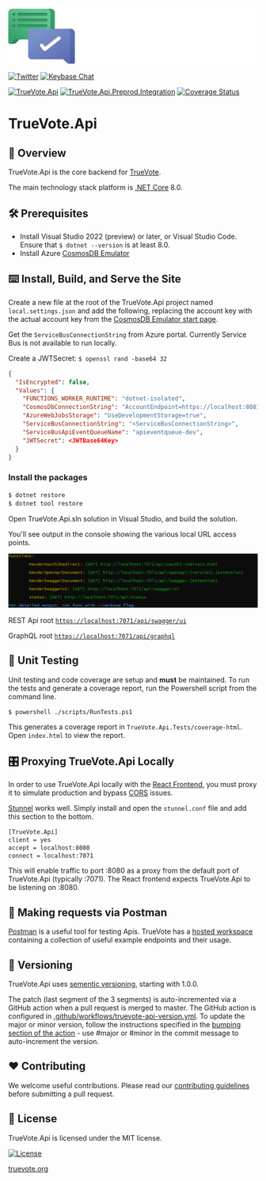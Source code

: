 [![Logo](static/TrueVote_Logo_Text_on_Black.png)](https://truevote.org)

[![Twitter](https://img.shields.io/twitter/follow/TrueVoteOrg?style=social)](https://twitter.com/TrueVoteOrg)
[![Keybase Chat](https://img.shields.io/badge/chat-on%20keybase-7793d8)](https://keybase.io/team/truevote)

[![TrueVote.Api](https://github.com/TrueVote/TrueVote.Api/actions/workflows/truevote-api-github.yml/badge.svg)](https://github.com/TrueVote/TrueVote.Api/actions/workflows/truevote-api-github.yml)
[![TrueVote.Api.Preprod.Integration](https://github.com/TrueVote/TrueVote.Api/actions/workflows/truevote-api-preprod-integration.yml/badge.svg)](https://github.com/TrueVote/TrueVote.Api/actions/workflows/truevote-api-preprod-integration.yml)
[![Coverage Status](https://coveralls.io/repos/github/TrueVote/TrueVote.Api/badge.svg)](https://coveralls.io/github/TrueVote/TrueVote.Api)

# TrueVote.Api

## 🌈 Overview

TrueVote.Api is the core backend for [TrueVote](https://truevote.org).

The main technology stack platform is [.NET Core](https://dotnet.microsoft.com/) 8.0.

## 🛠 Prerequisites

* Install Visual Studio 2022 (preview) or later, or Visual Studio Code. Ensure that `$ dotnet --version` is at least 8.0.
* Install Azure [CosmosDB Emulator](https://learn.microsoft.com/en-us/azure/cosmos-db/local-emulator-release-notes)

## ⌨️ Install, Build, and Serve the Site

Create a new file at the root of the TrueVote.Api project named `local.settings.json` and add the following, replacing the account key with the actual account key from the [CosmosDB Emulator start page](https://localhost:8081/_explorer/index.html).

Get the `ServiceBusConnectionString` from Azure portal. Currently Service Bus is not available to run locally.

Create a JWTSecret: `$ openssl rand -base64 32`

```json
{
  "IsEncrypted": false,
  "Values": {
    "FUNCTIONS_WORKER_RUNTIME": "dotnet-isolated",
    "CosmosDbConnectionString": "AccountEndpoint=https://localhost:8081/;AccountKey=<AccountKeyFromCosmosDBEmulator>",
    "AzureWebJobsStorage": "UseDevelopmentStorage=true",
    "ServiceBusConnectionString": "<ServiceBusConnectionString>",
    "ServiceBusApiEventQueueName": "apieventqueue-dev",
    "JWTSecret": <JWTBase64Key>
  }
}
```

### Install the packages

```bash
$ dotnet restore
$ dotnet tool restore
```
Open TrueVote.Api.sln solution in Visual Studio, and build the solution.

You'll see output in the console showing the various local URL access points.

![](static/console-output.png)

REST Api root [`https://localhost:7071/api/swagger/ui`](https://localhost:7071/api/swagger/ui)

GraphQL root [`https://localhost:7071/api/graphql`](https://localhost:7071/api/graphql)

## 🧪 Unit Testing

Unit testing and code coverage are setup and **must** be maintained. To run the tests and generate a coverage report, run the Powershell script from the command line.

```bash
$ powershell ./scripts/RunTests.ps1
```

This generates a coverage report in `TrueVote.Api.Tests/coverage-html`. Open `index.html` to view the report.

<a name="proxying-truevoteapi-locally"></a>
## 🎛️ Proxying TrueVote.Api Locally

In order to use TrueVote.Api locally with the [React Frontend](https://github.com/TrueVote/TrueVote.App), you must proxy it to simulate production and bypass [CORS](https://en.wikipedia.org/wiki/Cross-origin_resource_sharing) issues.

[Stunnel](https://www.stunnel.org/) works well. Simply install and open the `stunnel.conf` file and add this section to the bottom.

```
[TrueVote.Api]
client = yes
accept = localhost:8080
connect = localhost:7071
```

This will enable traffic to port :8080 as a proxy from the default port of TrueVote.Api (typically :7071). The React frontend expects TrueVote.Api to be listening on :8080.

## 📮 Making requests via Postman

[Postman](https://www.postman.com/) is a useful tool for testing Apis. TrueVote has a [hosted workspace](https://www.postman.com/truevote/workspace/truevote-api) containing a collection of useful example endpoints and their usage.

## 🎁 Versioning

TrueVote.Api uses [sementic versioning](https://semver.org/), starting with 1.0.0.

The patch (last segment of the 3 segments) is auto-incremented via a GitHub action when a pull request is merged to master. The GitHub action is configured in [.github/workflows/truevote-api-version.yml](.github/workflows/truevote-api-version.yml). To update the major or minor version, follow the instructions specified in the [bumping section of the action](https://github.com/anothrNick/github-tag-action#bumping) - use #major or #minor in the commit message to auto-increment the version.

## ❤️ Contributing

We welcome useful contributions. Please read our [contributing guidelines](CONTRIBUTING.md) before submitting a pull request.

## 📜 License

TrueVote.Api is licensed under the MIT license.

[![License](https://img.shields.io/github/license/TrueVote/TrueVote.Api)]((https://github.com/TrueVote/TrueVote.Api/master/LICENSE))

[truevote.org](https://truevote.org)
<!---
Icons used from: https://emojipedia.org/
--->